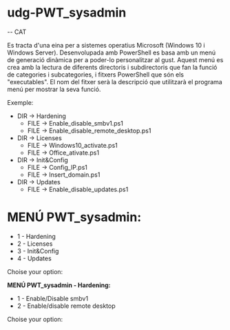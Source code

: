 # udg-PWT_sysadmin

-- CAT </p>
Es tracta d'una eina per a sistemes operatius Microsoft (Windows 10 i Windows Server). Desenvolupada amb PowerShell es basa amb un menú de generació dinàmica per a poder-lo personalitzar al gust.
Aquest menú es crea amb la lectura de diferents directoris i subdirectoris que fan la funció de categories i subcategories, i fitxers PowerShell que són els "executables". El nom del fitxer serà la descripció que utilitzarà el programa menú per mostrar la seva funció.

Exemple:

- DIR -> Hardening
  - FILE -> Enable_disable_smbv1.ps1
  - FILE -> Enable_disable_remote_desktop.ps1
- DIR -> Licenses
  - FILE -> Windows10_activate.ps1
  - FILE -> Office_ativate.ps1
- DIR -> Init&Config
  - FILE -> Config_IP.ps1
  - FILE -> Insert_domain.ps1
- DIR -> Updates
  - FILE -> Enable_disable_updates.ps1

# MENÚ PWT_sysadmin:

  - 1 - Hardening
  - 2 - Licenses
  - 3 - Init&Config
  - 4 - Updates
  
Choise your option:

**MENÚ PWT_sysadmin - Hardening:**

  - 1 - Enable/Disable smbv1
  - 2 - Enable/disable remote desktop
  
Choise your option:




